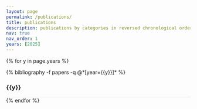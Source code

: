 ```yaml
---
layout: page
permalink: /publications/
title: publications
description: publications by categories in reversed chronological order. generated by jekyll-scholar.
nav: true
nav_order: 1
years: [2025]
---
```


{% for y in page.years %}
  <div class="row m-0 p-0" style="border-bottom: 1px solid #ddd;">
    <div class="col-sm-11 p-0">
      {% bibliography -f papers -q @*[year={{y}}]* %}
    </div>
    <div class="col-sm-1 align-self-end mt-2 p-0 pr-1">
      <h3 class="bibliography-year">{{y}}</h3>
    </div>
  </div>
{% endfor %}